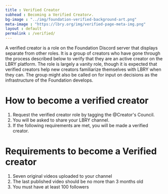 ```yaml
---
title : Verified Creator
subhead : Becoming a Verified Creator✔️.
bg-image : "../img/foundation-verified-background-art.png"
meta-image : "https://lbry.org/img/verified-page-meta-img.png"
layout : default
permalink : /verified/
---
```


A verified creator is a role on the Foundation Discord server that displays separate from other roles.
It is a group of creators who have gone through the process described below to verify that they are an active creator on the LBRY platform.
The role is largely a vanity role, though it is expected that verified creators help new creators familiarize themselves with LBRY when they can.
The group might also be called on for input on decisions as the infrastructure of the Foundation develops.

# How to become a verified creator
1. Request the verified creator role by tagging the @Creator's Council.
2. You will be asked to share your LBRY channel.
3. If the following requirements are met, you will be made a verified creator.

# Requirements to become a Verified creator

1. Seven original videos uploaded to your channel
2. The last published video should be no more than 3 months old
3. You must have at least 100 followers
